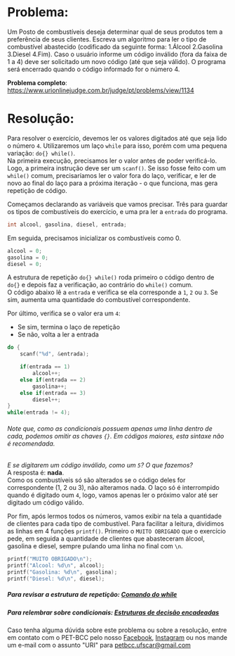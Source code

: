 # Problema:    
Um Posto de combustíveis deseja determinar qual de seus produtos tem a preferência de seus clientes. Escreva um algoritmo para ler o tipo de combustível abastecido (codificado da seguinte forma: 1.Álcool 2.Gasolina 3.Diesel 4.Fim). Caso o usuário informe um código inválido (fora da faixa de 1 a 4) deve ser solicitado um novo código (até que seja válido). O programa será encerrado quando o código informado for o número 4.

**Problema completo**: https://www.urionlinejudge.com.br/judge/pt/problems/view/1134


# Resolução:
Para resolver o exercício, devemos ler os valores digitados até que seja lido o número `4`. Utilizaremos um laço `while` para isso, porém com uma pequena variação: `do{} while()`.  
Na primeira execução, precisamos ler o valor antes de poder verificá-lo. Logo, a primeira instrução deve ser um `scanf()`. Se isso fosse feito com um `while()` comum, precisaríamos ler o valor fora do laço, verificar, e ler de novo ao final do laço para a próxima iteração - o que funciona, mas gera repetição de código.  


Começamos declarando as variáveis que vamos precisar. Três para guardar os tipos de combustíveis do exercício, e uma pra ler a `entrada` do programa.
```c
int alcool, gasolina, diesel, entrada;
```

Em seguida, precisamos inicializar os combustíveis como 0.
```c
alcool = 0;
gasolina = 0;
diesel = 0;
```

A estrutura de repetição `do{} while()` roda primeiro o código dentro de `do{}` e depois faz a verificação, ao contrário do `while()` comum.  
O código abaixo lê a `entrada` e verifica se ela corresponde a `1`, `2` ou `3`. Se sim, aumenta uma quantidade do combustível correspondente.  

Por último, verifica se o valor era um `4`:
- Se sim, termina o laço de repetição
- Se não, volta a ler a entrada


```c
do {
    scanf("%d", &entrada);

    if(entrada == 1)
        alcool++;
    else if(entrada == 2)
        gasolina++;
    else if(entrada == 3)
        diesel++;
}
while(entrada != 4);
```
###### Note que, como as condicionais possuem apenas uma linha dentro de cada, podemos omitir as chaves `{}`. Em códigos maiores, esta sintaxe não é recomendada.

_E se digitarem um código inválido, como um `5`? O que fazemos?_  
A resposta é: **nada**.  
Como os combustíveis só são alterados se o código deles for correspondente (1, 2 ou 3), não alteramos nada. O laço só é interrompido quando é digitado oum `4`, logo, vamos apenas ler o próximo valor até ser digitado um código válido.  

Por fim, após lermos todos os números, vamos exibir na tela a quantidade de clientes para cada tipo de combustível. Para facilitar a leitura, dividimos as linhas em 4 funções `printf()`. Primeiro o `MUITO OBRIGADO` que o exercício pede, em seguida a quantidade de clientes que abasteceram álcool, gasolina e diesel, sempre pulando uma linha no final com `\n`.

```c
printf("MUITO OBRIGADO\n");
printf("Alcool: %d\n", alcool);
printf("Gasolina: %d\n", gasolina);
printf("Diesel: %d\n", diesel);
```

##### Para revisar a estrutura de repetição: [Comando do while](http://linguagemc.com.br/comando-do-while/)
##### Para relembrar sobre condicionais: [Estruturas de decisão encadeadas](http://linguagemc.com.br/estruturas-de-decisao-encadeadas-if-else-if-else/)
    
Caso tenha alguma dúvida sobre este problema ou sobre a resolução, entre em contato com o PET-BCC pelo nosso
[Facebook](https://www.facebook.com/petbcc/),
[Instagram](https://www.instagram.com/petbcc.ufscar/)
ou nos mande um e-mail com o assunto "URI" para  petbcc.ufscar@gmail.com
